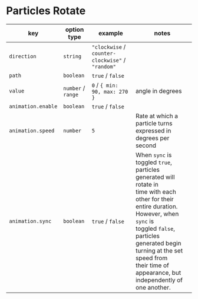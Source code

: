 # Particles Rotate

| key                | option type        | example                                          | notes                                                                |
| ------------------ | ------------------ | ------------------------------------------------ | -------------------------------------------------------------------- |
| `direction`        | `string`           | `"clockwise` / `counter-clockwise"` / `"random"` |                                                                      |
| `path`             | `boolean`          | `true` / `false`                                 |                                                                      |
| `value`            | `number` / `range` | `0` / `{ min: 90, max: 270 }`                    | angle in degrees                                                     |
| `animation.enable` | `boolean`          | `true` / `false`                                 |                                                                      |
| `animation.speed`  | `number`           | `5`                                              | Rate at which a particle turns expressed in degrees per second       |
| `animation.sync`   | `boolean`          | `true` / `false`                                 | When `sync` is toggled `true`, particles generated will rotate in <br> time with each other for their entire duration. However, when `sync` is <br> toggled `false`, particles generated begin turning at the set speed from <br> their time of appearance, but independently of one another. |
